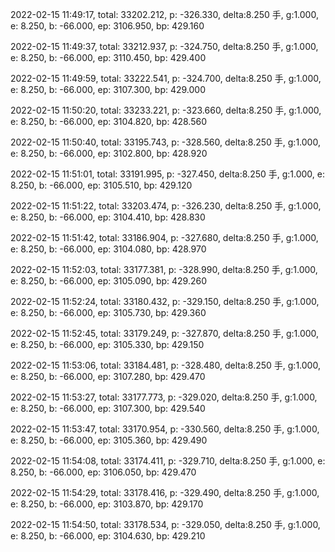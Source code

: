 2022-02-15 11:49:17, total: 33202.212, p: -326.330, delta:8.250 手, g:1.000, e: 8.250, b: -66.000, ep: 3106.950, bp: 429.160

2022-02-15 11:49:37, total: 33212.937, p: -324.750, delta:8.250 手, g:1.000, e: 8.250, b: -66.000, ep: 3110.450, bp: 429.400

2022-02-15 11:49:59, total: 33222.541, p: -324.700, delta:8.250 手, g:1.000, e: 8.250, b: -66.000, ep: 3107.300, bp: 429.000

2022-02-15 11:50:20, total: 33233.221, p: -323.660, delta:8.250 手, g:1.000, e: 8.250, b: -66.000, ep: 3104.820, bp: 428.560

2022-02-15 11:50:40, total: 33195.743, p: -328.560, delta:8.250 手, g:1.000, e: 8.250, b: -66.000, ep: 3102.800, bp: 428.920

2022-02-15 11:51:01, total: 33191.995, p: -327.450, delta:8.250 手, g:1.000, e: 8.250, b: -66.000, ep: 3105.510, bp: 429.120

2022-02-15 11:51:22, total: 33203.474, p: -326.230, delta:8.250 手, g:1.000, e: 8.250, b: -66.000, ep: 3104.410, bp: 428.830

2022-02-15 11:51:42, total: 33186.904, p: -327.680, delta:8.250 手, g:1.000, e: 8.250, b: -66.000, ep: 3104.080, bp: 428.970

2022-02-15 11:52:03, total: 33177.381, p: -328.990, delta:8.250 手, g:1.000, e: 8.250, b: -66.000, ep: 3105.090, bp: 429.260

2022-02-15 11:52:24, total: 33180.432, p: -329.150, delta:8.250 手, g:1.000, e: 8.250, b: -66.000, ep: 3105.730, bp: 429.360

2022-02-15 11:52:45, total: 33179.249, p: -327.870, delta:8.250 手, g:1.000, e: 8.250, b: -66.000, ep: 3105.330, bp: 429.150

2022-02-15 11:53:06, total: 33184.481, p: -328.480, delta:8.250 手, g:1.000, e: 8.250, b: -66.000, ep: 3107.280, bp: 429.470

2022-02-15 11:53:27, total: 33177.773, p: -329.020, delta:8.250 手, g:1.000, e: 8.250, b: -66.000, ep: 3107.300, bp: 429.540

2022-02-15 11:53:47, total: 33170.954, p: -330.560, delta:8.250 手, g:1.000, e: 8.250, b: -66.000, ep: 3105.360, bp: 429.490

2022-02-15 11:54:08, total: 33174.411, p: -329.710, delta:8.250 手, g:1.000, e: 8.250, b: -66.000, ep: 3106.050, bp: 429.470

2022-02-15 11:54:29, total: 33178.416, p: -329.490, delta:8.250 手, g:1.000, e: 8.250, b: -66.000, ep: 3103.870, bp: 429.170

2022-02-15 11:54:50, total: 33178.534, p: -329.050, delta:8.250 手, g:1.000, e: 8.250, b: -66.000, ep: 3104.630, bp: 429.210